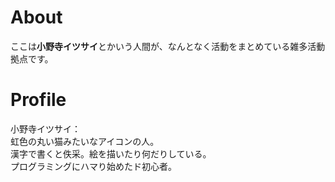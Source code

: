 # About
ここは**小野寺イツサイ**とかいう人間が、なんとなく活動をまとめている雑多活動拠点です。  

# Profile
小野寺イツサイ：  
虹色の丸い猫みたいなアイコンの人。  
漢字で書くと佚采。絵を描いたり何だりしている。  
プログラミングにハマり始めたド初心者。  